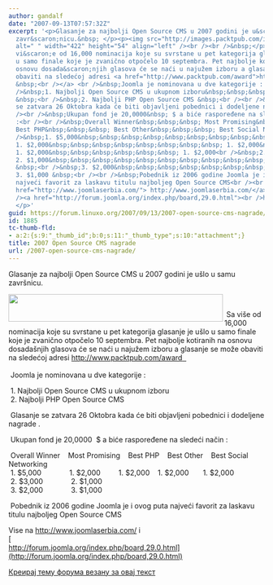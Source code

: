 ```yaml
---
author: gandalf
date: "2007-09-13T07:57:32Z"
excerpt: '<p>Glasanje za najbolji Open Source CMS u 2007 godini je u&scaron;lo u samu
  zavr&scaron;nicu.&nbsp; </p><p><img src="http://images.packtpub.com/images/final-begins.gif"
  alt=" " width="422" height="54" align="left" /><br /><br />&nbsp;</p><p>&nbsp;Sa
  vi&scaron;e od 16,000 nominacija koje su svrstane u pet kategorija glasanje je u&scaron;lo
  u samo finale koje je zvanično otpočelo 10 septembra. Pet najbolje kotiranih na
  osnovu dosada&scaron;njih glasova će se naći u najužem izboru a glasanje se može
  obaviti na sledećoj adresi <a href="http://www.packtpub.com/award">http://www.packtpub.com/award
  &nbsp;<br /></a> <br />&nbsp;Joomla je nominovana u dve kategorije : &nbsp;<br /><br
  />&nbsp;1. Najbolji Open Source CMS u ukupnom izboru&nbsp;&nbsp;&nbsp;&nbsp;&nbsp;&nbsp;&nbsp;&nbsp;&nbsp;&nbsp;&nbsp;&nbsp;
  &nbsp;<br />&nbsp;2. Najbolji PHP Open Source CMS &nbsp;<br /><br />&nbsp;Glasanje
  se zatvara 26 Oktobra kada će biti objavljeni pobednici i dodeljene nagrade . &nbsp;<br
  /><br />&nbsp;Ukupan fond je 20,0000&nbsp; $ a biće raspoređene na sledeći način
  :<br /><br />&nbsp;Overall Winner&nbsp;&nbsp;&nbsp; Most Promising&nbsp;&nbsp;&nbsp;
  Best PHP&nbsp;&nbsp;&nbsp; Best Other&nbsp;&nbsp;&nbsp; Best Social Networking<br
  />&nbsp;1. $5,000&nbsp;&nbsp;&nbsp;&nbsp;&nbsp;&nbsp;&nbsp;&nbsp;&nbsp;&nbsp;&nbsp;&nbsp;&nbsp;
  1. $2,000&nbsp;&nbsp;&nbsp;&nbsp;&nbsp;&nbsp;&nbsp;&nbsp; 1. $2,000&nbsp;&nbsp;&nbsp;
  1. $2,000&nbsp;&nbsp;&nbsp;&nbsp;&nbsp;&nbsp; 1. $2,000<br />&nbsp;2. $3,000&nbsp;&nbsp;&nbsp;&nbsp;&nbsp;&nbsp;&nbsp;&nbsp;&nbsp;&nbsp;&nbsp;&nbsp;&nbsp;
  2. $1,000&nbsp;&nbsp;&nbsp;&nbsp;&nbsp;&nbsp;&nbsp;&nbsp;&nbsp;&nbsp;&nbsp;&nbsp;&nbsp;&nbsp;
  &nbsp;<br />&nbsp;3. $2,000&nbsp;&nbsp;&nbsp;&nbsp;&nbsp;&nbsp;&nbsp;&nbsp;&nbsp;&nbsp;&nbsp;&nbsp;&nbsp;
  3. $1,000 &nbsp;<br /><br />&nbsp;Pobednik iz 2006 godine Joomla je i ovog puta
  najveći favorit za laskavu titulu najboljeg Open Source CMS<br /><br />Vise na<a
  href="http://www.joomlaserbia.com/"> http://www.joomlaserbia.com/</a>  i &nbsp;<br
  /><a href="http://forum.joomla.org/index.php/board,29.0.html"><br />http://forum.joomla.org/index.php/board,29.0.html</a>
  </p>'
guid: https://forum.linuxo.org/2007/09/13/2007-open-source-cms-nagrade/
id: 1885
tc-thumb-fld:
- a:2:{s:9:"_thumb_id";b:0;s:11:"_thumb_type";s:10:"attachment";}
title: 2007 Open Source CMS nagrade
url: /2007-open-source-cms-nagrade/
---
```

Glasanje za najbolji Open Source CMS u 2007 godini je u&scaron;lo u samu zavr&scaron;nicu.&nbsp; 

<img src="http://images.packtpub.com/images/final-begins.gif" alt=" " width="422" height="54" align="left" /> 

&nbsp;

&nbsp;Sa vi&scaron;e od 16,000 nominacija koje su svrstane u pet kategorija glasanje je u&scaron;lo u samo finale koje je zvanično otpočelo 10 septembra. Pet najbolje kotiranih na osnovu dosada&scaron;njih glasova će se naći u najužem izboru a glasanje se može obaviti na sledećoj adresi [http://www.packtpub.com/award &nbsp;  
](http://www.packtpub.com/award)  
&nbsp;Joomla je nominovana u dve kategorije : &nbsp;

&nbsp;1. Najbolji Open Source CMS u ukupnom izboru&nbsp;&nbsp;&nbsp;&nbsp;&nbsp;&nbsp;&nbsp;&nbsp;&nbsp;&nbsp;&nbsp;&nbsp; &nbsp;  
&nbsp;2. Najbolji PHP Open Source CMS &nbsp;

&nbsp;Glasanje se zatvara 26 Oktobra kada će biti objavljeni pobednici i dodeljene nagrade . &nbsp;

&nbsp;Ukupan fond je 20,0000&nbsp; $ a biće raspoređene na sledeći način :

&nbsp;Overall Winner&nbsp;&nbsp;&nbsp; Most Promising&nbsp;&nbsp;&nbsp; Best PHP&nbsp;&nbsp;&nbsp; Best Other&nbsp;&nbsp;&nbsp; Best Social Networking  
&nbsp;1. $5,000&nbsp;&nbsp;&nbsp;&nbsp;&nbsp;&nbsp;&nbsp;&nbsp;&nbsp;&nbsp;&nbsp;&nbsp;&nbsp; 1. $2,000&nbsp;&nbsp;&nbsp;&nbsp;&nbsp;&nbsp;&nbsp;&nbsp; 1. $2,000&nbsp;&nbsp;&nbsp; 1. $2,000&nbsp;&nbsp;&nbsp;&nbsp;&nbsp;&nbsp; 1. $2,000  
&nbsp;2. $3,000&nbsp;&nbsp;&nbsp;&nbsp;&nbsp;&nbsp;&nbsp;&nbsp;&nbsp;&nbsp;&nbsp;&nbsp;&nbsp; 2. $1,000&nbsp;&nbsp;&nbsp;&nbsp;&nbsp;&nbsp;&nbsp;&nbsp;&nbsp;&nbsp;&nbsp;&nbsp;&nbsp;&nbsp; &nbsp;  
&nbsp;3. $2,000&nbsp;&nbsp;&nbsp;&nbsp;&nbsp;&nbsp;&nbsp;&nbsp;&nbsp;&nbsp;&nbsp;&nbsp;&nbsp; 3. $1,000 &nbsp;

&nbsp;Pobednik iz 2006 godine Joomla je i ovog puta najveći favorit za laskavu titulu najboljeg Open Source CMS

Vise na <http://www.joomlaserbia.com/> i &nbsp;  
[  
http://forum.joomla.org/index.php/board,29.0.html](http://forum.joomla.org/index.php/board,29.0.html) 

<!--break-->

[Креирај тему форума везану за овај текст](https://linuxo.org/nova-tema-na-forumu/?se_pid=1885)